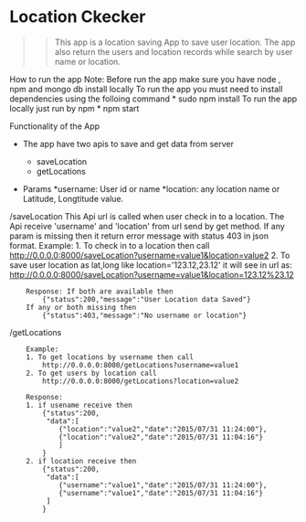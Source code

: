 # Location Ckecker

>> This app is a location saving App to save user location.
>> The app also return the users and location records while search by user name or location.

How to run the app
	Note: Before run the app make sure you have node , npm and mongo db install locally
	To run the app you must need to install dependencies using the folloing command
		* sudo npm install
	To run the app locally just run by npm
		* npm start

Functionality of the App
 * The app have two apis to save and get data from server
 	* saveLocation
 	* getLocations

* Params
	*username: User id or name
	*location: any location name or Latitude, Longtitude value.

 /saveLocation
	This Api url is called when user check in to a location. The Api receive 'username' and 'location' from url send by get method. If any param is missing then it return error message with status 403 in json format.
		Example:
		1. To check in to a location then call
			http://0.0.0.0:8000/saveLocation?username=value1&location=value2
		2. To save user location as lat,long like location='123.12,23.12' it will see in url as:
			http://0.0.0.0:8000/saveLocation?username=value1&location=123.12%23.12

		Response: If both are available then
			{"status":200,"message":"User Location data Saved"}
		If any or both missing then
			{"status":403,"message":"No username or location"}

 /getLocations

		Example:
		1. To get locations by username then call
			http://0.0.0.0:8000/getLocations?username=value1
		2. To get users by location call
			http://0.0.0.0:8000/getLocations?location=value2

		Response:
		1. if usename receive then
			{"status":200,
			 "data":[
				{"location":"value2","date":"2015/07/31 11:24:00"},
				{"location":"value2","date":"2015/07/31 11:04:16"}
				]
			}
		2. if location receive then
			{"status":200,
			 "data":[
			 	{"username":"value1","date":"2015/07/31 11:24:00"},
			 	{"username":"value1","date":"2015/07/31 11:04:16"}
			 ]
			}
